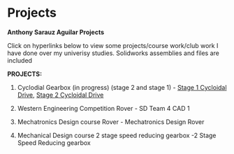 # Projects
**Anthony Sarauz Aguilar Projects**

Click on hyperlinks below to view some projects/course work/club work I have done over my univerisy studies. Solidworks assemblies and files are included

**PROJECTS:**

1. Cyclodial Gearbox (in progress) (stage 2 and stage 1) - [Stage 1 Cycloidal Drive](<1 Stage/Cycloidal Drive-20241127T213729Z-001/Cycloidal Drive>), [Stage 2 Cycloidal Drive](<2 Stage/Cycloidal Drive-20241127T213729Z-001/>)


2. Western Engineering Competition Rover - SD Team 4 CAD 1

3. Mechatronics Design course Rover - Mechatronics Design Rover

4. Mechanical Design course 2 stage speed reducing gearbox -2 Stage Speed Reducing gearbox
